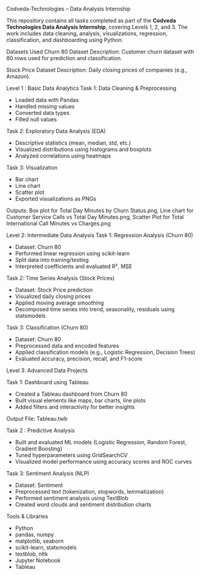 Codveda-Technologies – Data Analysis Internship


This repository contains all tasks completed as part of the **Codveda Technologies Data Analysis Internship**, covering Levels 1, 2, and 3.
The work includes data cleaning, analysis, visualizations, regression, classification, and dashboarding using Python.

Datasets Used
Churn 80 Dataset
Description: Customer churn dataset with 80 rows used for prediction and classification.  

Stock Price Dataset
Description: Daily closing prices of companies (e.g., Amazon).

Level 1 : Basic Data Analytics
Task 1: Data Cleaning & Preprocessing
- Loaded data with Pandas
- Handled missing values
- Converted data types
- Filled null values

Task 2: Exploratory Data Analysis (EDA)
- Descriptive statistics (mean, median, std, etc.)
- Visualized distributions using histograms and boxplots
- Analyzed correlations using heatmaps

Task 3: Visualization
- Bar chart
- Line chart
- Scatter plot
- Exported visualizations as PNGs

Outputs: Box plot for Total Day Minutes by Churn Status.png, Line chart for Customer Service Calls vs Total Day Minutes.png, Scatter Plot for Total International Call Minutes vs Charges.png


Level 2: Intermediate Data Analysis
Task 1: Regression Analysis (Churn 80)
- Dataset: Churn 80
- Performed linear regression using scikit-learn
- Split data into training/testing
- Interpreted coefficients and evaluated R², MSE

Task 2: Time Series Analysis (Stock Prices)
- Dataset: Stock Price prediction
- Visualized daily closing prices
- Applied moving average smoothing
- Decomposed time series into trend, seasonality, residuals using statsmodels

Task 3: Classification (Churn 80)
- Dataset: Churn 80
- Preprocessed data and encoded features
- Applied classification models (e.g., Logistic Regression, Decision Trees)
- Evaluated accuracy, precision, recall, and F1-score

Level 3: Advanced Data Projects

Task 1: Dashboard using Tableau
- Created a Tableau dashboard from Churn 80
- Built visual elements like maps, bar charts, line plots
- Added filters and interactivity for better insights

Output File: Tableau.twb

Task 2 : Predictive Analysis
- Built and evaluated ML models (Logistic Regression, Random Forest, Gradient Boosting)
- Tuned hyperparameters using GridSearchCV
- Visualized model performance using accuracy scores and ROC curves

Task 3: Sentiment Analysis (NLP)
- Dataset: Sentiment
- Preprocessed text (tokenization, stopwords, lemmatization)
- Performed sentiment analysis using TextBlob
- Created word clouds and sentiment distribution charts

Tools & Libraries
- Python 
- pandas, numpy
- matplotlib, seaborn
- scikit-learn, statsmodels
- textblob, nltk
- Jupyter Notebook
- Tableau
